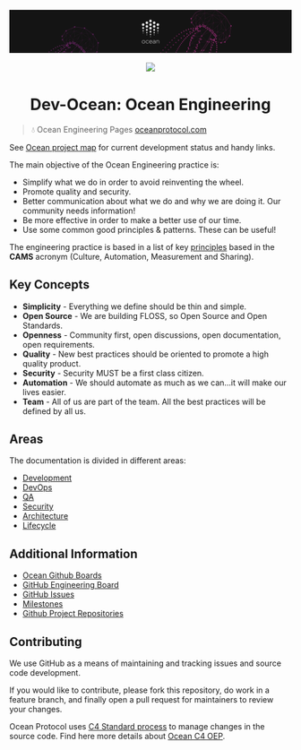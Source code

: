 [![banner](doc/img/repo-banner@2x.png)](https://oceanprotocol.com)

<p align="center">
  <img src="https://media.giphy.com/media/Xbaqg3KwpxHjO/giphy.gif">
</p>

<h1 align="center">Dev-Ocean: Ocean Engineering</h1>

> 💧 Ocean Engineering Pages
> [oceanprotocol.com](https://oceanprotocol.com)

See [Ocean project map](https://github.com/oceanprotocol/engineering/blob/master/PROJECT_MAP.md) for current development status and handy links.


The main objective of the Ocean Engineering practice is:


* Simplify what we do in order to avoid reinventing the wheel.
* Promote quality and security.
* Better communication about what we do and why we are doing it. Our community needs information!
* Be more effective in order to make a better use of our time.
* Use some common good principles & patterns. These can be useful!

The engineering practice is based in a list of key [principles](doc/principles.md) based in the **CAMS** acronym (Culture, Automation, Measurement and Sharing).

## Key Concepts

- **Simplicity** - Everything we define should be thin and simple.
- **Open Source** - We are building FLOSS, so Open Source and Open Standards.
- **Openness** - Community first, open discussions, open documentation, open requirements.
- **Quality** - New best practices should be oriented to promote a high quality product.
- **Security** - Security MUST be a first class citizen.
- **Automation** - We should automate as much as we can...it will make our lives easier.
- **Team** - All of us are part of the team. All the best practices will be defined by all us.

## Areas

The documentation is divided in different areas:

- [Development](doc/development.md)
- [DevOps](doc/devops.md)
- [QA](doc/qa.md)
- [Security](doc/security.md)
- [Architecture](doc/architecture.md)
- [Lifecycle](doc/alm.md)


## Additional Information

- [Ocean Github Boards](doc/alm/boards.md)
- [GitHub Engineering Board](https://github.com/oceanprotocol/engineering/projects/1)
- [GitHub Issues](https://github.com/oceanprotocol/engineering/issues)
- [Milestones](https://github.com/oceanprotocol/engineering/milestones?direction=asc&sort=due_date&state=open)
- [Github Project Repositories](doc/architecture/repos.md)

## Contributing

We use GitHub as a means of maintaining and tracking issues and source code development.

If you would like to contribute, please fork this repository, do work in a feature branch, and finally open a pull request for maintainers to review your changes.

Ocean Protocol uses [C4 Standard process](https://github.com/unprotocols/rfc/blob/master/1/README.md) to manage changes in the source code.  Find here more details about [Ocean C4 OEP](https://github.com/oceanprotocol/OEPs/tree/master/1).


